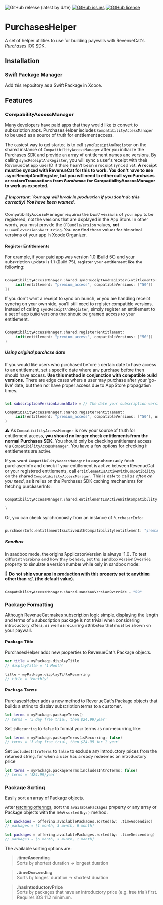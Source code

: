 ![GitHub release (latest by date)](https://img.shields.io/github/v/release/codykerns/PurchasesHelper?color=orange&label=SPM&logo=swift&logoColor=white)
[![GitHub issues](https://img.shields.io/github/issues/codykerns/PurchasesHelper)](https://github.com/codykerns/PurchasesHelper/issues)
[![GitHub license](https://img.shields.io/github/license/codykerns/PurchasesHelper)](https://github.com/codykerns/PurchasesHelper/blob/master/LICENSE)

# PurchasesHelper

A set of helper utilities to use for building paywalls with RevenueCat's [*Purchases*](https://github.com/RevenueCat/purchases-ios) iOS SDK.

## Installation

### Swift Package Manager

Add this repository as a Swift Package in Xcode.

## Features

### CompabilityAccessManager

Many developers have paid apps that they would like to convert to subscription apps. PurchasesHelper includes `CompatibilityAccessManager` to be used as a source of truth for entitlement access. 

The easiest way to get started is to call `syncReceiptAndRegister` on the shared instance of `CompatibilityAccessManager` after you initialize the Purchases SDK and provide an array of entitlement names and versions. By calling `syncReceiptAndRegister`, you will sync a user's receipt with their RevenueCat app user ID if there hasn't been a receipt synced yet. **A receipt must be synced with RevenueCat for this to work. You don't have to use .syncReceiptAndRegister, but you will need to either call syncPurchases or restoreTransactions from *Purchases* for CompatibilityAccessManager to work as expected.**

##### **🚨 Important: Your app will break in production if you don't do this correctly! You have been warned.**
CompatibilityAccessManager requires the *build* versions of your app to be registered, not the versions that are displayed in the App Store. In other words, you must provide the `CFBundleVersion` values, **not** `CFBundleVersionShortString`. You can find these values for historical versions of your app in Xcode Organizer.

#### Register Entitlements
For example, if your paid app was version 1.0 (Build 50) and your subscription update is 1.1 (Build 75), register your entitlement like the following:

```swift

CompatibilityAccessManager.shared.syncReceiptAndRegister(entitlements: [
    .init(entitlement: "premium_access", compatibleVersions: ["50"])
])

```

If you don't want a receipt to sync on launch, or you are handling receipt syncing on your own side, you'll still need to register compatible versions. Instead of calling `syncReceiptAndRegister`, simply register an entitlement to a set of app build versions that should be granted access to your entitlement.

```swift

CompatibilityAccessManager.shared.register(entitlement:
    .init(entitlement: "premium_access", compatibleVersions: ["50"])
)

```

##### Using original purchase date
If you would like users who purchased before a certain date to have access to an entitlement, set a specific date where any purchase before then should have access. **Use this method in conjunction with compatible build versions.** There are edge cases where a user may purchase after your 'go-live' date, but then not have proper access due to App Store propagation times.

```swift

let subscriptionVersionLaunchDate = // The date your subscription version will go live

CompatibilityAccessManager.shared.register(entitlement:
    .init(entitlement: "premium_access", compatibleVersions: ["50"], orPurchasedBeforeDate: subscriptionVersionLaunchDate)
)

```

⚠️ As `CompatibilityAccessManager` is now your source of truth for entitlement access, **you should no longer check entitlements from the normal Purchases SDK.** You should only be checking entitlement access via `CompatibilityAccessManager`. You have a few options for checking if entitlements are active.

If you want `CompatibilityAccessManager` to asynchronously fetch purchaserInfo and check if your entitlement is active between RevenueCat or your registered entitlements, call `entitlementIsActiveWithCompatibility`  on the shared `CompatibilityAccessManager`. This is safe to call *as often as you need*, as it relies on the Purchases SDK caching mechanisms for fetching purchaserInfo:

```swift

CompatibilityAccessManager.shared.entitlementIsActiveWithCompatibility(entitlement: "premium_access") { (isActive, purchaserInfo) in

}

```

Or, you can check synchronously from an instance of `PurchaserInfo`:

```swift

purchaserInfo.entitlementIsActiveWithCompatibility(entitlement: "premium_access")

```

##### Sandbox

In sandbox mode, the originalApplicationVersion is always '1.0'. To test different versions and how they behave, set the sandboxVersionOverride property to simulate a version number while only in sandbox mode:

**🚨 Do not ship your app in production with this property set to anything other than `nil` (the default value).**
```swift

CompatibilityAccessManager.shared.sandboxVersionOverride = "50"

```

### Package Formatting

Although RevenueCat makes subscription logic simple, displaying the length and terms of a subscription package is not trivial when considering introductory offers, as well as recurring attributes that must be shown on your paywall.

#### Package Title

PurchasesHelper adds new properties to RevenueCat's Package objects.

```swift
var title = myPackage.displayTitle
// displayTitle = '1 Month'

title = myPackage.displayTitleRecurring
// title = 'Monthly'
```

#### Package Terms

PurchasesHelper adds a new method to RevenueCat's Package objects that builds a string to display subscription terms to a customer.

```swift
let terms = myPackage.packageTerms()
// terms = '3 day free trial, then $24.99/year'
```

Set `isRecurring` to `false` to format your terms as non-recurring, like:

```swift
let terms = myPackage.packageTerms(isRecurring: false)
// terms = '3 day free trial, then $24.99 for 1 year'
```

Set `includesIntroTerms` to `false` to exclude any introductory prices from the returned string, for when a user has already redeemed an introductory price:

```swift
let terms = myPackage.packageTerms(includesIntroTerms: false)
// terms = '$24.99/year'
```

### Package Sorting

Easily sort an array of Package objects.

After [fetching offerings](https://docs.revenuecat.com/docs/displaying-products#fetching-offerings), sort the `availablePackages` property or any array of Package objects with the new `sorted(by:)` method.

```swift
let packages = offering.availablePackages.sorted(by: .timeAscending)
// packages = [1 month, 3 month, 6 month]

let packages = offering.availablePackages.sorted(by: .timeDescending)
// packages = [6 month, 3 month, 1 month]
```

The available sorting options are:

> **.timeAscending**  
> Sorts by shortest duration -> longest duration

> **.timeDescending**  
> Sorts by longest duration -> shortest duration

> **.hasIntroductoryPrice**  
> Sorts by packages that have an introductory price (e.g. free trial) first. Requires iOS 11.2 minimum.
